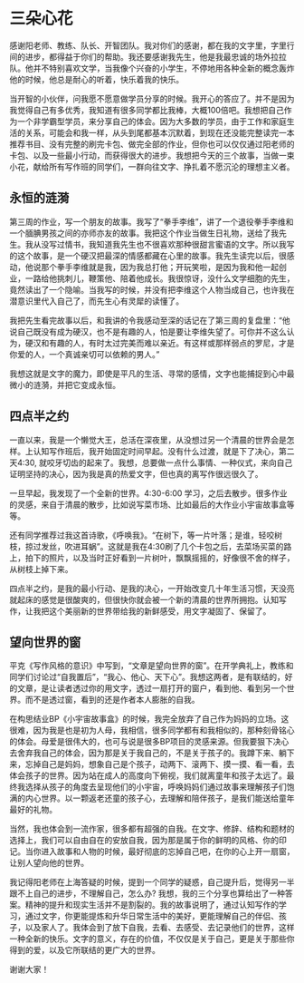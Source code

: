 # 三朵心花

感谢阳老师、教练、队长、开智团队。我对你们的感谢，都在我的文字里，字里行间的进步，都得益于你们的帮助。我还要感谢我先生，他是我最忠诚的场外拉拉队。他并不特别喜欢文学，当我像个兴奋的小学生，不停地用各种全新的概念轰炸他的时候，他总是耐心的听着，快乐着我的快乐。

当开智的小伙伴，问我愿不愿意做学员分享的时候。我开心的答应了。并不是因为我觉得自己有多优秀，我知道有很多同学都比我棒，大概100倍吧。我想把自己作为一个非学霸型学员，来分享自己的体会。因为大多数的学员，由于工作和家庭生活的关系，可能会和我一样，从头到尾都基本沉默着，到现在还没能完整读完一本推荐书目、没有完整的刷完卡包、做完全部的作业，但你也可以仅仅通过阳老师的卡包、以及一些最小行动，而获得很大的进步。我想把今天的三个故事，当做一束小花，献给所有写作班的同学们，一群向往文字、挣扎着不愿沉沦的理想主义者。

## 永恒的涟漪
第三周的作业，写一个朋友的故事。我写了“拳手李维”，讲了一个退役拳手李维和一个腼腆男孩之间的亦师亦友的故事。我把这个作业当做生日礼物，送给了我先生。我从没写过情书，我知道我先生也不很喜欢那种很甜言蜜语的文字。所以我写的这个故事，是一个硬汉把最深的情感都藏在心里的故事。我先生读完以后，很感动，他说那个拳手李维就是我，因为我总打他；开玩笑啦，是因为我和他一起创业，一路给他挑刺儿，鞭策他、陪着他成长。我很惊讶，没什么文学细胞的先生，竟然读出了一个隐喻。当我写的时候，并没有把李维这个人物当成自己，也许我在潜意识里代入自己了，而先生心有灵犀的读懂了。

我把先生看完故事以后，和我讲的令我感动至深的话记在了第三周的复盘里：“他说自己既没有成为硬汉，也不是有趣的人，怕是要让李维失望了。可你并不这么认为，硬汉和有趣的人，有时太过完美而难以亲近。有这样或那样弱点的罗尼，才是你爱的人，一个真诚亲切可以依赖的男人。”

我想这就是文字的魔力，即使是平凡的生活、寻常的感情，文字也能捕捉到心中最微小的涟漪，并把它变成永恒。

## 四点半之约
一直以来，我是一个懒觉大王，总活在深夜里，从没想过另一个清晨的世界会是怎样。上认知写作班后，我开始固定时间早起。没有什么过渡，就是下了决心，第二天4:30, 就咬牙切齿的起来了。我想，总要做一点什么事情、一种仪式，来向自己证明坚持的决心，因为我是真的热爱文字，但也真的离写作很远很久了。

一旦早起，我发现了一个全新的世界。4:30-6:00 学习，之后去散步。很多作业的灵感，来自于清晨的散步，比如说写菜市场、比如最后的大作业小宇宙故事盒等等。

还有同学推荐过我这首诗歌，《呼唤我》。“在树下，等一片叶落；是谁，轻咬树枝，掠过发丝，吹进耳蜗”。这就是我在4:30刷了几个卡包之后，去菜场买菜的路上，拍下的照片，以及当时正好看到一片树叶，飘飘摇摇的，好像很不舍的样子，从树枝上掉下来。

四点半之约，是我的最小行动、是我的决心，一开始改变几十年生活习惯，天没亮就起床的感觉是很酸爽的，但很快你就会被一个新的清晨的世界所拥抱。认知写作，让我把这个美丽新的世界带给我的新鲜感受，用文字凝固了、保留了。

## 望向世界的窗

平克《写作风格的意识》中写到，“文章是望向世界的窗”。在开学典礼上，教练和同学们讨论过“自我置后”，“我心、他心、天下心”。我想这两者，是有联结的，好的文章，是让读者透过你的用文字，透过一扇打开的窗户，看到他、看到另一个世界。而不是透过窗，看到的还是作者本人膨胀的自我。

在构思结业BP《小宇宙故事盒》的时候，我完全放弃了自己作为妈妈的立场。这很难，因为我是也是初为人母，我相信，很多同学都有和我相似的，那种刻骨铭心的体会。母爱是很伟大的，也可与说是很多BP项目的灵感来源。但我要狠下决心去舍弃我自己的体会，因为那是关于我自己的，不是关于孩子的。我蹲下来、躺下来，忘掉自己是妈妈，想象自己是个孩子，动两下、滚两下、摸一摸、看一看，去体会孩子的世界。因为站在成人的高度向下俯视，我们就离童年和孩子太远了。最终我选择从孩子的角度去呈现他们的小宇宙，呼唤妈妈们通过故事来理解孩子们饱满的内心世界。以一颗返老还童的孩子心，去理解和陪伴孩子，是我们能送给童年最好的礼物。

当然，我也体会到一流作家，很多都有超强的自我。在文字、修辞、结构和题材的选择上，我们可以自由自在的安放自我，因为那是属于你的鲜明的风格、你的印记。当你进入故事和人物的时候，最好彻底的忘掉自己吧，在你的心上开一扇窗，让别人望向他的世界。

我记得阳老师在上海答疑的时候，提到一个同学的疑惑，自己提升后，觉得另一半跟不上自己的进步，不理解自己，怎么办? 我想，我的三个分享也算给出了一种答案。精神的提升和现实生活并不是割裂的。我的故事说明了，通过认知写作的学习，通过文字，你更能提炼和升华日常生活中的美好，更能理解自己的伴侣、孩子，以及家人了。我体会到了放下自我，去看、去感受、去记录他们的世界，这样一种全新的快乐。文字的意义，存在的价值，不仅仅是关于自己，更是关于那些你得到的爱，以及它所联结的更广大的世界。

谢谢大家！


